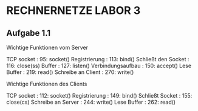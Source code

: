 # RECHNERNETZE LABOR 3



## Aufgabe 1.1


Wichtige Funktionen vom Server

TCP socket : 			      95: socket()
Registrierung : 		    113: bind()
Schließt den Socket :   116: close(ss)
Buffer : 			          127: listen()
Verbindungsaufbau : 	  150: accept()
Lese Buffer : 			    219: read()
Schreibe an Client :	 	270: write()

Wichtige Funktionen des Clients

TCP socket : 			      112: socket()
Registrierung : 		    149: bind()
Schließt Socket : 		  155: close(cs)
Schreibe an Server :		244: write()
Lese Buffer : 			    262: read()


